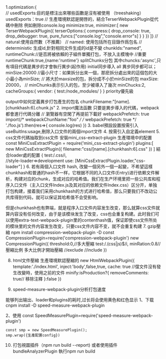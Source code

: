 1.optimization:{  
  // usedExports:目的是標注出來哪些函數是沒有被使用 （treeshaking）
  usedExports：true // 生產環境默認是開啓的，結合TerserWebpackPlugin從代碼中刪除 例如刪除console.log
  minimize:true,
  minimizer:[
    new TerserWebpackPlugin({
      terserOptions:{
        compress:{
          drop_console: true,
          drop_debugger: true,
          pure_funcs:["console.log","console.error"s]
        }
      }
    })
  ]}
  // natural:使用自然數（不推薦）
  // named: 使用包括所在目錄作爲包名
  // deterministic 生成id,針對相同文件生成的id是不變
  chunkIds:"named",
  runtimeChunk://是否將被依賴的子組件單獨打包，不放入主模塊中  //重要
  runtimeChunk:true,{name:'runtime'}
  splitChunks分包
  其中chuncks:'async',只有項目代碼是異步的才會執行異步(起作用)
  initial同步導入 all 異步同步都可以；
  minSize:20000 //最小尺寸：如果拆分出來一個，那麽拆分處出來的這個包的大小最小為minSize;
  // 將大於maxsize的包，拆分成不小於minSize的包
  maxSize: 20000，
  // minChunks表示引入的包，至少被導入了幾次
  minChucks:2,
  cacheGroups:{
    vendor: {
      test:/node_modules/
    }
  }
  priority優先級


  output中如何定義異步打包產生的包名 
  chunkFilename:"[name].[chunkhash:6].chunk.js"
2. import魔法函數 
只要是異步導入的代碼，webpack都會進行代碼分離
// 瀏覽器有空閑了再提前下載好 webpackPrefetch: true
import(/* webpackChunName:"foo" */ /* webpackPrefetch: true */ './foo.js').then(res=>{
  console.log(res)
})
3. babel預設設置按需引入useBuitIns:usage,刪除入口文件的兩個import文件
4. 按需引入自定義element
5. css文件代碼抽取到css文件
   安裝mini_css-extract-plugin 
   生產環境中的配置
   const MiniCssExtractPlugin = require('mini_css-extract-plugin')
   plugins:[
     new MiniCssExtractPlugin({
       filename:"css/[name].[chunkhash:6].css"
     })
   ]
   結合loader處的配置
   {
     test:/\.css/i,  
     //style-loader=>development
     use: [MiniCssExtractPlugin.loader,"css-loader"]
   }
6. 若有兩個入口文件
   hash, 改變一個另外一個一起變，不希望這樣
   chunkhash和普通的hash不一样，它根据不同的入口文件(Entry)进行依赖文件解析，构建对应的chunk，生成对应的哈希值。我们在生产环境里把一些公共库和程序入口文件（主入口文件Index.js及其对应的依赖文件Index.css）区分开，单独打包构建，接着我们采用chunkhash的方式进行哈希值，那么只要我们不改动公共库得到代码，就可以保证其哈希值不会受影响。

但是chunkhash也有弊端，就是程序入口文件内容发生改变，那么就算css文件就算内容没有任何改变，由于是该模块发生了改变，css也会重复构建。此时我们可以使用extra-text-webpack-plugin里的contenthash值，保证即使css文件所处的模块里的文件内容发生改变，只要css文件内容不变，就不会重复构建
7. gzip壓縮
npm install compression-webpack-plugin -D
const CompressionPlugin=require('compression-webpack-plugin')
new CompressionPlugin({
  threshold:0,//多大壓縮
  test:/\.(css|js)$/i,
  minRation:0.8//壓縮比例 多大比例才開始壓縮
  //exclude
  //include
})

8. html文件壓縮 生產環境默認壓縮的
new HtmlWebpackPlugin({
  template:'./index.html',
  inject:'body',false,true,
  cache: true //儅文件沒有發生改變時，使用之前的文件 
  minify:isProduction?{
    removeComments: true// 移除注釋
  }:false
})



9. speed-measure-webpack-plugin分析打包速度

能够列出输出、loader和plugins的耗时,过长将会使用黄色和红色显示
1、下载
	cnpm install -D speed-measure-webpack-plugin
	
2、使用
	const SpeedMeasurePlugin=require('speed-measure-webpack-plugin')
	
	const smp = new SpeedMeasurePlugin();
	smp.wrap({生產配置config})

10. 打包視圖插件（npm run build --report)
 或者使用插件 bundleAnalyzerPlugin 執行npm run build